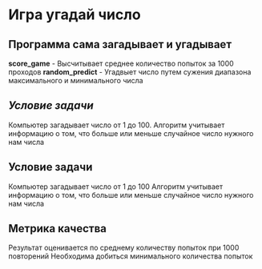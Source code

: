 # Игра угадай число

## Программа сама загадывает и угадывает 

**score_game** - Высчитывает среднее количество попыток за 1000 проходов
**random_predict** - Угадвыет число путем сужения диапазона максимального и минимального числа



## *Условие задачи* 
 Компьютер загадывает число от 1 до 100.  Алгоритм учитывает информацию о том, что больше или меньше случайное число  нужного нам числа

## Условие задачи
Компьютер загадывает число от 1 до 100
Алгоритм учитывает информацию о том, что больше или меньше случайное число нужного нам числа

## Метрика качества
Результат оценивается по среднему количеству попыток при 1000 повторений
Необходима добиться минимального количества попыток
